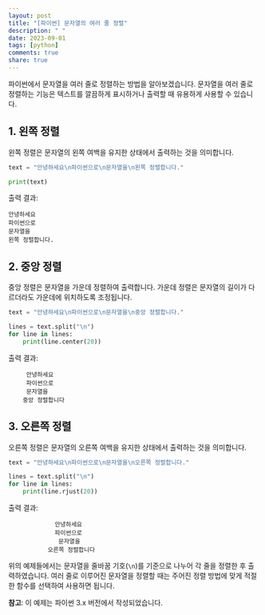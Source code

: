 ```yaml
---
layout: post
title: "[파이썬] 문자열의 여러 줄 정렬"
description: " "
date: 2023-09-01
tags: [python]
comments: true
share: true
---
```


파이썬에서 문자열을 여러 줄로 정렬하는 방법을 알아보겠습니다. 문자열을 여러 줄로 정렬하는 기능은 텍스트를 깔끔하게 표시하거나 출력할 때 유용하게 사용할 수 있습니다.

## 1. 왼쪽 정렬

왼쪽 정렬은 문자열의 왼쪽 여백을 유지한 상태에서 출력하는 것을 의미합니다.

```python
text = "안녕하세요\n파이썬으로\n문자열을\n왼쪽 정렬합니다."

print(text)
```

출력 결과:

```
안녕하세요
파이썬으로
문자열을
왼쪽 정렬합니다.
```

## 2. 중앙 정렬

중앙 정렬은 문자열을 가운데 정렬하여 출력합니다. 가운데 정렬은 문자열의 길이가 다르더라도 가운데에 위치하도록 조정됩니다.

```python
text = "안녕하세요\n파이썬으로\n문자열을\n중앙 정렬합니다."

lines = text.split("\n")
for line in lines:
    print(line.center(20))
```

출력 결과:

```
     안녕하세요     
     파이썬으로     
     문자열을      
    중앙 정렬합니다  
```

## 3. 오른쪽 정렬

오른쪽 정렬은 문자열의 오른쪽 여백을 유지한 상태에서 출력하는 것을 의미합니다.

```python
text = "안녕하세요\n파이썬으로\n문자열을\n오른쪽 정렬합니다."

lines = text.split("\n")
for line in lines:
    print(line.rjust(20))
```

출력 결과:

```
             안녕하세요
             파이썬으로
              문자열을
           오른쪽 정렬합니다
```

위의 예제들에서는 문자열을 줄바꿈 기호(``\n``)를 기준으로 나누어 각 줄을 정렬한 후 출력하였습니다. 여러 줄로 이루어진 문자열을 정렬할 때는 주어진 정렬 방법에 맞게 적절한 함수를 선택하여 사용하면 됩니다.

**참고**: 이 예제는 파이썬 3.x 버전에서 작성되었습니다.